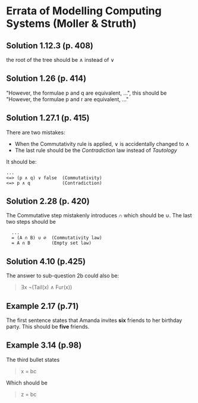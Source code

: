 Errata of Modelling Computing Systems (Moller & Struth)
======

Solution 1.12.3 (p. 408)
-------

the root of the tree should be ∧ instead of ∨

Solution 1.26 (p. 414)
-----

"However, the formulae p and q are equivalent, ...", this should be "However,
the formulae p and r are equivalent, ..."

Solution 1.27.1 (p. 415)
-------
There are two mistakes:

* When the Commutativity rule is applied, ∨ is accidentally changed to ∧
* The last rule should be the _Contradiction_ law instead of _Tautology_

It should be:

```
...
<=> (p ∧ q) ∨ false  (Commutativity)
<=> p ∧ q            (Contradiction)
```


Solution 2.28 (p. 420)
-------

The Commutative step mistakenly introduces ∩ which should be ∪. The last two steps should be

```
  ...
  = (A ∩ B) ∪ ∅  (Commutativity law)
  = A ∩ B        (Empty set law)
```

Solution 4.10 (p.425)
------------

The answer to sub-question 2b could also be: 

> Ǝx ¬(Tail(x) ∧ Fur(x))

Example 2.17 (p.71)
------------

The first sentence states that Amanda invites **six** friends to her birthday party. This should be **five** friends.


Example 3.14 (p.98)
------------

The third bullet states

> x = bc

Which should be

> z = bc

